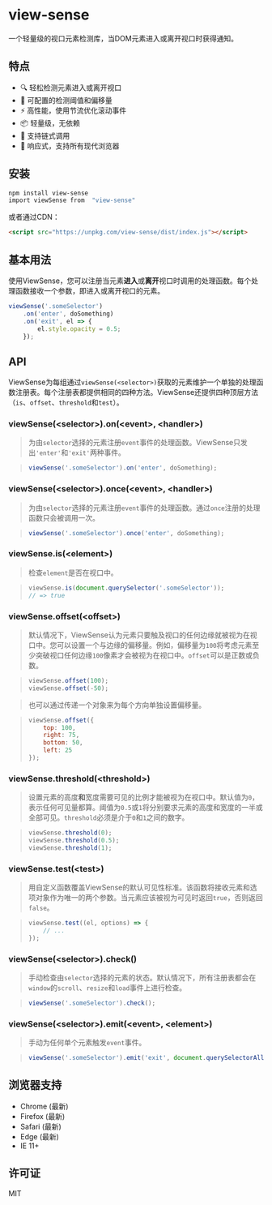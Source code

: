 # view-sense

一个轻量级的视口元素检测库，当DOM元素进入或离开视口时获得通知。

## 特点

- 🔍 轻松检测元素进入或离开视口
- 🎯 可配置的检测阈值和偏移量
- ⚡ 高性能，使用节流优化滚动事件
- 📦 轻量级，无依赖
- 🔄 支持链式调用
- 📱 响应式，支持所有现代浏览器

## 安装

```bash
npm install view-sense
import viewSense from  "view-sense"
```

或者通过CDN：

```html
<script src="https://unpkg.com/view-sense/dist/index.js"></script>
```

## 基本用法

使用ViewSense，您可以注册当元素**进入**或**离开**视口时调用的处理函数。每个处理函数接收一个参数，即进入或离开视口的元素。

```js
viewSense('.someSelector')
    .on('enter', doSomething)
    .on('exit', el => {
        el.style.opacity = 0.5;
    });
```

## API

ViewSense为每组通过`viewSense(<selector>)`获取的元素维护一个单独的处理函数注册表。每个注册表都提供相同的四种方法。ViewSense还提供四种顶层方法（`is`、`offset`、`threshold`和`test`）。

### viewSense(\<selector>).on(\<event>, \<handler>)
> 为由`selector`选择的元素注册`event`事件的处理函数。ViewSense只发出`'enter'`和`'exit'`两种事件。

> ```js
> viewSense('.someSelector').on('enter', doSomething);
> ```

### viewSense(\<selector>).once(\<event>, \<handler>)
> 为由`selector`选择的元素注册`event`事件的处理函数。通过`once`注册的处理函数只会被调用一次。

> ```js
> viewSense('.someSelector').once('enter', doSomething);
> ```

### viewSense.is(\<element>)
> 检查`element`是否在视口中。

> ```js
> viewSense.is(document.querySelector('.someSelector'));
> // => true
> ```

### viewSense.offset(\<offset>)
> 默认情况下，ViewSense认为元素只要触及视口的任何边缘就被视为在视口中。您可以设置一个与边缘的偏移量。例如，偏移量为`100`将考虑元素至少突破视口任何边缘`100`像素才会被视为在视口中。`offset`可以是正数或负数。

> ```js
> viewSense.offset(100);
> viewSense.offset(-50);
> ```

> 也可以通过传递一个对象来为每个方向单独设置偏移量。

> ```js
> viewSense.offset({
>     top: 100,
>     right: 75,
>     bottom: 50,
>     left: 25
> });
> ```

### viewSense.threshold(\<threshold>)
> 设置元素的高度**和**宽度需要可见的比例才能被视为在视口中。默认值为`0`，表示任何可见量都算。阈值为`0.5`或`1`将分别要求元素的高度和宽度的一半或全部可见。`threshold`必须是介于`0`和`1`之间的数字。

> ```js
> viewSense.threshold(0);
> viewSense.threshold(0.5);
> viewSense.threshold(1);
> ```

### viewSense.test(\<test>)
> 用自定义函数覆盖ViewSense的默认可见性标准。该函数将接收元素和选项对象作为唯一的两个参数。当元素应该被视为可见时返回`true`，否则返回`false`。

> ```js
> viewSense.test((el, options) => {
>     // ...
> });
> ```

### viewSense(\<selector>).check()
> 手动检查由`selector`选择的元素的状态。默认情况下，所有注册表都会在`window`的`scroll`、`resize`和`load`事件上进行检查。

> ```js
> viewSense('.someSelector').check();
> ```

### viewSense(\<selector>).emit(\<event>, \<element>)
> 手动为任何单个元素触发`event`事件。

> ```js
> viewSense('.someSelector').emit('exit', document.querySelectorAll('.someSelector')[0]);
> ```

## 浏览器支持

- Chrome (最新)
- Firefox (最新)
- Safari (最新)
- Edge (最新)
- IE 11+

## 许可证

MIT 